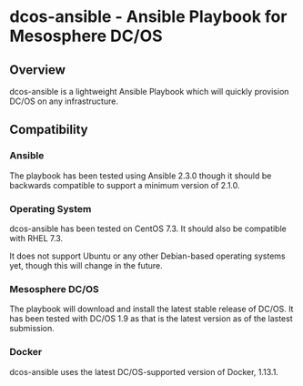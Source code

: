 # dcos-ansible - Ansible Playbook for Mesosphere DC/OS
## Overview
dcos-ansible is a lightweight Ansible Playbook which will quickly provision DC/OS on any infrastructure.

## Compatibility
### Ansible
The playbook has been tested using Ansible 2.3.0 though it should be backwards compatible to support a minimum version of 2.1.0.
### Operating System
dcos-ansible has been tested on CentOS 7.3. It should also be compatible with RHEL 7.3.

It does not support Ubuntu or any other Debian-based operating systems yet, though this will change in the future.
### Mesosphere DC/OS
The playbook will download and install the latest stable release of DC/OS. It has been tested with DC/OS 1.9 as that is the latest version as of the lastest submission.
### Docker
dcos-ansible uses the latest DC/OS-supported version of Docker, 1.13.1.
